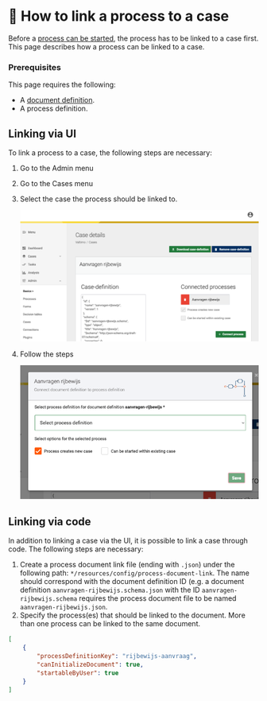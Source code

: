 # 🛑 How to link a process to a case

Before a [process can be started](start-case.md), the process has to be linked to a case first. This page describes how a process can be linked to a case.

### Prerequisites

This page requires the following:

* A [document definition](create-document-definition.md).
* A process definition.

## Linking via UI

To link a process to a case, the following steps are necessary:

1. Go to the Admin menu
2. Go to the Cases menu
3.  Select the case the process should be linked to.

    ![Selecting the case](../../using-valtimo/document/img/cases-details.png)
4.  Follow the steps

    ![Adding a case to a document](../../using-valtimo/document/img/cases-add-process.png)

## Linking via code

In addition to linking a case via the UI, it is possible to link a case through code. The following steps are necessary:

1. Create a process document link file (ending with `.json`) under the following path: `*/resources/config/process-document-link`. The name should correspond with the document definition ID (e.g. a document definition `aanvragen-rijbewijs.schema.json` with the ID `aanvragen-rijbewijs.schema` requires the process document file to be named `aanvragen-rijbewijs.json`.
2. Specify the process(es) that should be linked to the document. More than one process can be linked to the same document.

```json
[
    {
        "processDefinitionKey": "rijbewijs-aanvraag",
        "canInitializeDocument": true,
        "startableByUser": true
    }
]
```
